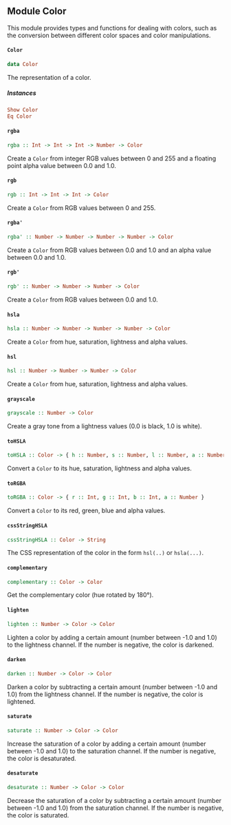 ## Module Color

This module provides types and functions for dealing with colors, such as
the conversion between different color spaces and color manipulations.

#### `Color`

``` purescript
data Color
```

The representation of a color.

##### Instances
``` purescript
Show Color
Eq Color
```

#### `rgba`

``` purescript
rgba :: Int -> Int -> Int -> Number -> Color
```

Create a `Color` from integer RGB values between 0 and 255 and a floating
point alpha value between 0.0 and 1.0.

#### `rgb`

``` purescript
rgb :: Int -> Int -> Int -> Color
```

Create a `Color` from RGB values between 0 and 255.

#### `rgba'`

``` purescript
rgba' :: Number -> Number -> Number -> Number -> Color
```

Create a `Color` from RGB values between 0.0 and 1.0 and an alpha value
between 0.0 and 1.0.

#### `rgb'`

``` purescript
rgb' :: Number -> Number -> Number -> Color
```

Create a `Color` from RGB values between 0.0 and 1.0.

#### `hsla`

``` purescript
hsla :: Number -> Number -> Number -> Number -> Color
```

Create a `Color` from hue, saturation, lightness and alpha values.

#### `hsl`

``` purescript
hsl :: Number -> Number -> Number -> Color
```

Create a `Color` from hue, saturation, lightness and alpha values.

#### `grayscale`

``` purescript
grayscale :: Number -> Color
```

Create a gray tone from a lightness values (0.0 is black, 1.0 is white).

#### `toHSLA`

``` purescript
toHSLA :: Color -> { h :: Number, s :: Number, l :: Number, a :: Number }
```

Convert a `Color` to its hue, saturation, lightness and alpha values.

#### `toRGBA`

``` purescript
toRGBA :: Color -> { r :: Int, g :: Int, b :: Int, a :: Number }
```

Convert a `Color` to its red, green, blue and alpha values.

#### `cssStringHSLA`

``` purescript
cssStringHSLA :: Color -> String
```

The CSS representation of the color in the form `hsl(..)` or `hsla(...)`.

#### `complementary`

``` purescript
complementary :: Color -> Color
```

Get the complementary color (hue rotated by 180°).

#### `lighten`

``` purescript
lighten :: Number -> Color -> Color
```

Lighten a color by adding a certain amount (number between -1.0 and 1.0)
to the lightness channel. If the number is negative, the color is
darkened.

#### `darken`

``` purescript
darken :: Number -> Color -> Color
```

Darken a color by subtracting a certain amount (number between -1.0 and
1.0) from the lightness channel. If the number is negative, the color is
lightened.

#### `saturate`

``` purescript
saturate :: Number -> Color -> Color
```

Increase the saturation of a color by adding a certain amount (number
between -1.0 and 1.0) to the saturation channel. If the number is
negative, the color is desaturated.

#### `desaturate`

``` purescript
desaturate :: Number -> Color -> Color
```

Decrease the saturation of a color by subtracting a certain amount (number
between -1.0 and 1.0) from the saturation channel. If the number is
negative, the color is saturated.



